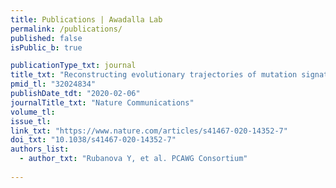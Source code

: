 ```yaml
---
title: Publications | Awadalla Lab
permalink: /publications/
published: false
isPublic_b: true

publicationType_txt: journal
title_txt: "Reconstructing evolutionary trajectories of mutation signature activities in cancer using TrackSig."
pmid_tl: "32024834"
publishDate_tdt: "2020-02-06"
journalTitle_txt: "Nature Communications"
volume_tl: 
issue_tl:
link_txt: "https://www.nature.com/articles/s41467-020-14352-7"
doi_txt: "10.1038/s41467-020-14352-7"
authors_list: 
  - author_txt: "Rubanova Y, et al. PCAWG Consortium"
 
---
```

